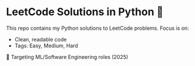 # LeetCode Solutions in Python 🧠
This repo contains my Python solutions to LeetCode problems. Focus is on:
- Clean, readable code
- Tags: Easy, Medium, Hard

📌 Targeting ML/Software Engineering roles (2025)
